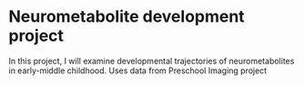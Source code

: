 # Neurometabolite development project
In this project, I will examine developmental trajectories of neurometabolites in early-middle childhood.
Uses data from Preschool Imaging project
